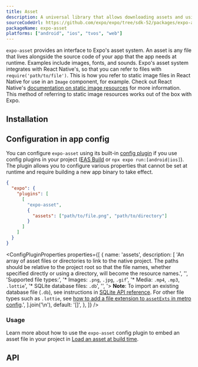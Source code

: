```yaml
---
title: Asset
description: A universal library that allows downloading assets and using them with other libraries.
sourceCodeUrl: https://github.com/expo/expo/tree/sdk-52/packages/expo-asset
packageName: expo-asset
platforms: ["android", "ios", "tvos", "web"]
---
```


`expo-asset` provides an interface to Expo's asset system. An asset is any file that lives alongside the source code of your app that the app needs at runtime. Examples include images, fonts, and sounds. Expo's asset system integrates with React Native's, so that you can refer to files with `require('path/to/file')`. This is how you refer to static image files in React Native for use in an `Image` component, for example. Check out React Native's [documentation on static image resources](https://reactnative.dev/docs/images#static-image-resources) for more information. This method of referring to static image resources works out of the box with Expo.

## Installation

## Configuration in app config

You can configure `expo-asset` using its built-in [config plugin](/config-plugins/introduction/) if you use config plugins in your project ([EAS Build](/build/introduction) or `npx expo run:[android|ios]`). The plugin allows you to configure various properties that cannot be set at runtime and require building a new app binary to take effect.

```json app.json
{
  "expo": {
    "plugins": [
      [
        "expo-asset",
        {
          "assets": ["path/to/file.png", "path/to/directory"]
        }
      ]
    ]
  }
}
```

<ConfigPluginProperties
  properties={[
    {
      name: 'assets',
      description: [
        'An array of asset files or directories to link to the native project. The paths should be relative to the project root so that the file names, whether specified directly or using a directory, will become the resource names.',
        '',
        'Supported file types:',
        '* Images: `.png`, `.jpg`, `.gif`',
        '* Media: `.mp4`, `.mp3`, `.lottie`',
        '* SQLite database files: `.db`',
        '',
        '> **Note**: To import an existing database file (`.db`), see instructions in [SQLite API reference](./sqlite.md#import-an-existing-database). For other file types such as `.lottie`, see [how to add a file extension to `assetExts` in metro config](/guides/customizing-metro/#adding-more-file-extensions-to-assetexts).',
      ].join('\n'),
      default: '[]',
    },
  ]}
/>

### Usage

Learn more about how to use the `expo-asset` config plugin to embed an asset file in your project in [Load an asset at build time](/develop/user-interface/assets/#load-an-asset-at-build-time).

## API

```js

```